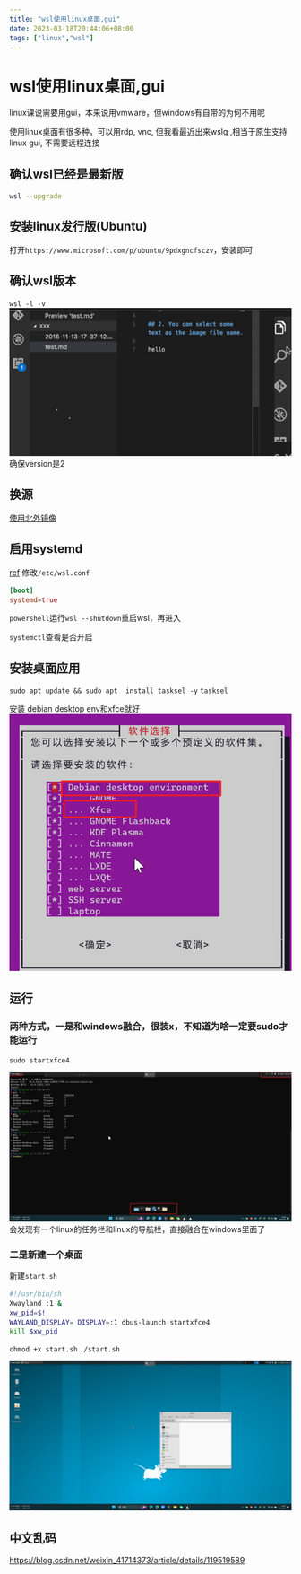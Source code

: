 ```yaml
---
title: "wsl使用linux桌面,gui"
date: 2023-03-18T20:44:06+08:00
tags: ["linux","wsl"]
---
```



# wsl使用linux桌面,gui

linux课说需要用gui，本来说用vmware，但windows有自带的为何不用呢

使用linux桌面有很多种，可以用rdp, vnc, 但我看最近出来wslg ,相当于原生支持linux gui, 不需要远程连接

## 确认wsl已经是最新版
```sh
wsl --upgrade
```
## 安装linux发行版(Ubuntu)
打开`https://www.microsoft.com/p/ubuntu/9pdxgncfsczv`，安装即可

## 确认wsl版本
`wsl -l -v`
![](/assets/images/2023-04-06-09-41-11.png)
确保version是2

## 换源
[使用北外镜像](https://mirrors.bfsu.edu.cn/help/ubuntu/)

## 启用systemd
[ref](https://devblogs.microsoft.com/commandline/systemd-support-is-now-available-in-wsl/)
修改`/etc/wsl.conf`
```conf
[boot]
systemd=true
```
`powershell`运行`wsl --shutdown`重启wsl，再进入

`systemctl`查看是否开启
## 安装桌面应用
`sudo apt update && sudo apt  install tasksel -y`
`tasksel`

安装 debian desktop env和xfce就好
![图 4](/assets/images/0be48f14e8ef2a9002796099987c2e7fb81c88ab2f48c61c81067d2987e30185.png)  

## 运行
### 两种方式，一是和windows融合，很装x，不知道为啥一定要sudo才能运行
`sudo startxfce4`

![图 5](/assets/images/d12607dba025b99a03cf1d119ef9e73280ea9fd069d8cee47b493fbcc9afb4ff.png)  
会发现有一个linux的任务栏和linux的导航栏，直接融合在windows里面了

### 二是新建一个桌面
新建`start.sh`
```sh
#!/usr/bin/sh
Xwayland :1 &
xw_pid=$!
WAYLAND_DISPLAY= DISPLAY=:1 dbus-launch startxfce4
kill $xw_pid
```
`chmod +x start.sh`
`./start.sh`


![图 6](/assets/images/2876f5da2d28168f82b8ea971ab03b0671bdd5189843c57885f7e5942c2f111c.png)  

## 中文乱码
https://blog.csdn.net/weixin_41714373/article/details/119519589